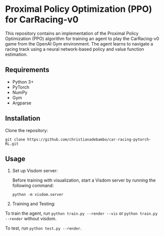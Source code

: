 # Proximal Policy Optimization (PPO) for CarRacing-v0

This repository contains an implementation of the Proximal Policy Optimization (PPO) algorithm for training an agent to play the CarRacing-v0 game from the OpenAI Gym environment. The agent learns to navigate a racing track using a neural network-based policy and value function estimation.

## Requirements

- Python 3+
- PyTorch
- NumPy
- Gym
- Argparse

## Installation

Clone the repository:

   ```shell
   git clone https://github.com/christianadebambo/car-racing-pytorch-RL.git
   ```

## Usage

1. Set up Visdom server:

   Before training with visualization, start a Visdom server by running the following command:

   ```shell
   python -m visdom.server
   ```

2. Training and Testing:

To train the agent, run ```python train.py --render --vis``` or ```python train.py --render``` without visdom. 

To test, run ```python test.py --render```.
